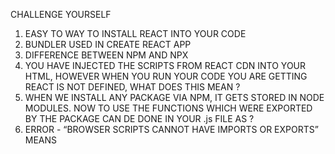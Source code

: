 CHALLENGE YOURSELF

1. EASY TO WAY TO INSTALL REACT INTO YOUR CODE
2. BUNDLER USED IN CREATE REACT APP
3. DIFFERENCE BETWEEN NPM AND NPX
4. YOU HAVE INJECTED THE SCRIPTS FROM REACT CDN INTO YOUR HTML, HOWEVER WHEN 
   YOU RUN YOUR CODE YOU ARE GETTING REACT IS NOT DEFINED, WHAT DOES THIS MEAN ?
5. WHEN WE INSTALL ANY PACKAGE VIA NPM, IT GETS STORED IN NODE MODULES. NOW TO
    USE THE FUNCTIONS WHICH WERE EXPORTED BY THE PACKAGE CAN DE DONE  IN YOUR .js FILE AS ?
6. ERROR -  “BROWSER SCRIPTS CANNOT HAVE IMPORTS OR EXPORTS” MEANS